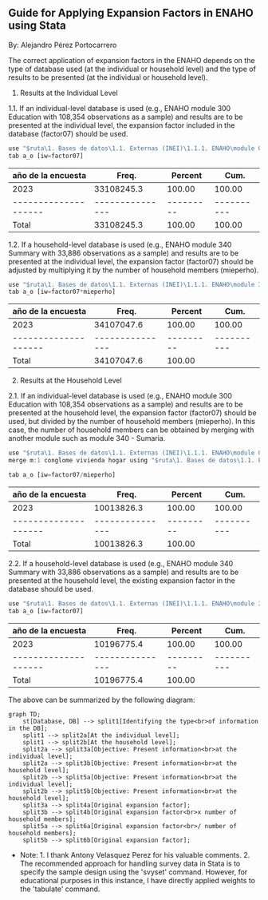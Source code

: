 ## Guide for Applying Expansion Factors in ENAHO using Stata
By: Alejandro Pérez Portocarrero

The correct application of expansion factors in the ENAHO depends on the type of database used (at the individual or household level) and the type of results to be presented (at the individual or household level).

1. Results at the Individual Level

1.1. If an individual-level database is used (e.g., ENAHO module 300 Education with 108,354 observations as a sample) and results are to be presented at the individual level, the expansion factor included in the database (factor07) should be used.
 
 ``` js
 use "$ruta\1. Bases de datos\1.1. Externas (INEI)\1.1.1. ENAHO\module 03\2023\2023.dta"
 tab a_o [iw=factor07]
 ```    
 
 | año de la encuesta |     Freq.     | Percent |   Cum.   |
 |--------------------|---------------|---------|----------|
 |               2023 |   33108245.3  |  100.00 |   100.00 |
 |--------------------|---------------|---------|----------|
 |              Total |   33108245.3  |  100.00 |   100.00 |

1.2. If a household-level database is used (e.g., ENAHO module 340 Summary with 33,886 observations as a sample) and results are to be presented at the individual level, the expansion factor (factor07) should be adjusted by multiplying it by the number of household members (mieperho).

``` js
use "$ruta\1. Bases de datos\1.1. Externas (INEI)\1.1.1. ENAHO\module 34\2023\2023.dta"
tab a_o [iw=factor07*mieperho]
```    

| año de la encuesta |     Freq.     | Percent |   Cum.   |
|--------------------|---------------|---------|----------|
|               2023 |   34107047.6  |  100.00 |   100.00 |
|--------------------|---------------|---------|----------|
|              Total |   34107047.6  |  100.00 |          |


2. Results at the Household Level

2.1. If an individual-level database is used (e.g., ENAHO module 300 Education with 108,354 observations as a sample) and results are to be presented at the household level, the expansion factor (factor07) should be used, but divided by the number of household members (mieperho). In this case, the number of household members can be obtained by merging with another module such as module 340 - Sumaria.

 ``` js
use "$ruta\1. Bases de datos\1.1. Externas (INEI)\1.1.1. ENAHO\module 03\2023\2023.dta"
merge m:1 conglome vivienda hogar using "$ruta\1. Bases de datos\1.1. Externas (INEI)\1.1.1. ENAHO\module 34\2023\2023.dta"

tab a_o [iw=factor07/mieperho]
 ```     
| año de la encuesta |     Freq.     | Percent |   Cum.   |
|--------------------|---------------|---------|----------|
|               2023 |   10013826.3  |  100.00 |   100.00 |
|--------------------|---------------|---------|----------|
|              Total |   10013826.3  |  100.00 |          |

2.2. If a household-level database is used (e.g., ENAHO module 340 Summary with 33,886 observations as a sample) and results are to be presented at the household level, the existing expansion factor in the database should be used.

``` js
use "$ruta\1. Bases de datos\1.1. Externas (INEI)\1.1.1. ENAHO\module 34\2023\2023.dta"
tab a_o [iw=factor07]
```    

| año de la encuesta |     Freq.     | Percent |   Cum.   |
|--------------------|---------------|---------|----------|
|               2023 |   10196775.4  |  100.00 |   100.00 |
|--------------------|---------------|---------|----------|
|              Total |   10196775.4  |  100.00 |          |

The above can be summarized by the following diagram:

```mermaid
graph TD;
    st[Database, DB] --> split1[Identifying the type<br>of information in the DB];
    split1 --> split2a[At the individual level];
    split1 --> split2b[At the household level];
    split2a --> split3a[Objective: Present information<br>at the individual level];
    split2a --> split3b[Objective: Present information<br>at the household level];
    split2b --> split5a[Objective: Present information<br>at the individual level];
    split2b --> split5b[Objective: Present information<br>at the household level];
    split3a --> split4a[Original expansion factor];
    split3b --> split4b[Original expansion factor<br>x number of household members];
    split5a --> split6a[Original expansion factor<br>/ number of household members];
    split5b --> split6b[Original expansion factor];
```

* Note: 1. I thank Antony Velasquez Perez for his valuable comments. 2. The recommended approach for handling survey data in Stata is to specify the sample design using the 'svyset' command. However, for educational purposes in this instance, I have directly applied weights to the 'tabulate' command.  
